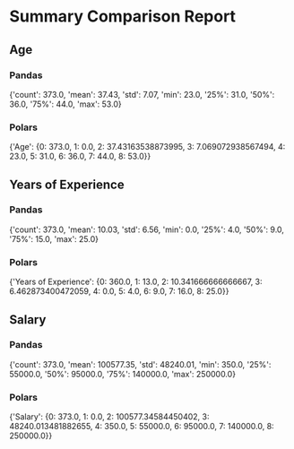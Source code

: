 # Summary Comparison Report

## Age

### Pandas
{'count': 373.0, 'mean': 37.43, 'std': 7.07, 'min': 23.0, '25%': 31.0, '50%': 36.0, '75%': 44.0, 'max': 53.0}

### Polars
{'Age': {0: 373.0, 1: 0.0, 2: 37.43163538873995, 3: 7.069072938567494, 4: 23.0, 5: 31.0, 6: 36.0, 7: 44.0, 8: 53.0}}

## Years of Experience

### Pandas
{'count': 373.0, 'mean': 10.03, 'std': 6.56, 'min': 0.0, '25%': 4.0, '50%': 9.0, '75%': 15.0, 'max': 25.0}

### Polars
{'Years of Experience': {0: 360.0, 1: 13.0, 2: 10.341666666666667, 3: 6.462873400472059, 4: 0.0, 5: 4.0, 6: 9.0, 7: 16.0, 8: 25.0}}

## Salary

### Pandas
{'count': 373.0, 'mean': 100577.35, 'std': 48240.01, 'min': 350.0, '25%': 55000.0, '50%': 95000.0, '75%': 140000.0, 'max': 250000.0}

### Polars
{'Salary': {0: 373.0, 1: 0.0, 2: 100577.34584450402, 3: 48240.013481882655, 4: 350.0, 5: 55000.0, 6: 95000.0, 7: 140000.0, 8: 250000.0}}

